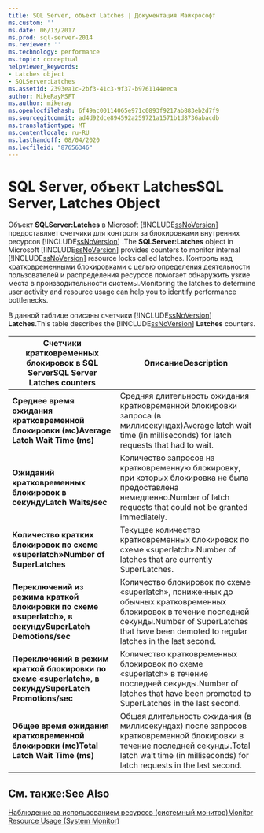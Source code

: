 ```yaml
---
title: SQL Server, объект Latches | Документация Майкрософт
ms.custom: ''
ms.date: 06/13/2017
ms.prod: sql-server-2014
ms.reviewer: ''
ms.technology: performance
ms.topic: conceptual
helpviewer_keywords:
- Latches object
- SQLServer:Latches
ms.assetid: 2393ea1c-2bf3-41c3-9f37-b9761144eeca
author: MikeRayMSFT
ms.author: mikeray
ms.openlocfilehash: 6f49ac00114065e971c0893f9217ab883eb2d7f9
ms.sourcegitcommit: ad4d92dce894592a259721a1571b1d8736abacdb
ms.translationtype: MT
ms.contentlocale: ru-RU
ms.lasthandoff: 08/04/2020
ms.locfileid: "87656346"
---
```

# <a name="sql-server-latches-object"></a><span data-ttu-id="25a72-102">SQL Server, объект Latches</span><span class="sxs-lookup"><span data-stu-id="25a72-102">SQL Server, Latches Object</span></span>
  <span data-ttu-id="25a72-103">Объект **SQLServer:Latches** в Microsoft [!INCLUDE[ssNoVersion](../../includes/ssnoversion-md.md)] предоставляет счетчики для контроля за блокировками внутренних ресурсов [!INCLUDE[ssNoVersion](../../includes/ssnoversion-md.md)] .</span><span class="sxs-lookup"><span data-stu-id="25a72-103">The **SQLServer:Latches** object in Microsoft [!INCLUDE[ssNoVersion](../../includes/ssnoversion-md.md)] provides counters to monitor internal [!INCLUDE[ssNoVersion](../../includes/ssnoversion-md.md)] resource locks called latches.</span></span> <span data-ttu-id="25a72-104">Контроль над кратковременными блокировками с целью определения деятельности пользователей и распределения ресурсов помогает обнаружить узкие места в производительности системы.</span><span class="sxs-lookup"><span data-stu-id="25a72-104">Monitoring the latches to determine user activity and resource usage can help you to identify performance bottlenecks.</span></span>  
  
 <span data-ttu-id="25a72-105">В данной таблице описаны счетчики [!INCLUDE[ssNoVersion](../../includes/ssnoversion-md.md)] **Latches**.</span><span class="sxs-lookup"><span data-stu-id="25a72-105">This table describes the [!INCLUDE[ssNoVersion](../../includes/ssnoversion-md.md)] **Latches** counters.</span></span>  
  
|<span data-ttu-id="25a72-106">Счетчики кратковременных блокировок в SQL Server</span><span class="sxs-lookup"><span data-stu-id="25a72-106">SQL Server Latches counters</span></span>|<span data-ttu-id="25a72-107">Описание</span><span class="sxs-lookup"><span data-stu-id="25a72-107">Description</span></span>|  
|---------------------------------|-----------------|  
|<span data-ttu-id="25a72-108">**Среднее время ожидания кратковременной блокировки (мс)**</span><span class="sxs-lookup"><span data-stu-id="25a72-108">**Average Latch Wait Time (ms)**</span></span>|<span data-ttu-id="25a72-109">Средняя длительность ожидания кратковременной блокировки запроса (в миллисекундах)</span><span class="sxs-lookup"><span data-stu-id="25a72-109">Average latch wait time (in milliseconds) for latch requests that had to wait.</span></span>|  
|<span data-ttu-id="25a72-110">**Ожиданий кратковременных блокировок в секунду**</span><span class="sxs-lookup"><span data-stu-id="25a72-110">**Latch Waits/sec**</span></span>|<span data-ttu-id="25a72-111">Количество запросов на кратковременную блокировку, при которых блокировка не была предоставлена немедленно.</span><span class="sxs-lookup"><span data-stu-id="25a72-111">Number of latch requests that could not be granted immediately.</span></span>|  
|<span data-ttu-id="25a72-112">**Количество кратких блокировок по схеме «superlatch»**</span><span class="sxs-lookup"><span data-stu-id="25a72-112">**Number of SuperLatches**</span></span>|<span data-ttu-id="25a72-113">Текущее количество кратковременных блокировок по схеме «superlatch».</span><span class="sxs-lookup"><span data-stu-id="25a72-113">Number of latches that are currently SuperLatches.</span></span>|  
|<span data-ttu-id="25a72-114">**Переключений из режима краткой блокировки по схеме «superlatch», в секунду**</span><span class="sxs-lookup"><span data-stu-id="25a72-114">**SuperLatch Demotions/sec**</span></span>|<span data-ttu-id="25a72-115">Количество блокировок по схеме «superlatch», пониженных до обычных кратковременных блокировок в течение последней секунды.</span><span class="sxs-lookup"><span data-stu-id="25a72-115">Number of SuperLatches that have been demoted to regular latches in the last second.</span></span>|  
|<span data-ttu-id="25a72-116">**Переключений в режим краткой блокировки по схеме «superlatch», в секунду**</span><span class="sxs-lookup"><span data-stu-id="25a72-116">**SuperLatch Promotions/sec**</span></span>|<span data-ttu-id="25a72-117">Количество кратковременных блокировок по схеме «superlatch» в течение последней секунды.</span><span class="sxs-lookup"><span data-stu-id="25a72-117">Number of latches that have been promoted to SuperLatches in the last second.</span></span>|  
|<span data-ttu-id="25a72-118">**Общее время ожидания кратковременной блокировки (мс)**</span><span class="sxs-lookup"><span data-stu-id="25a72-118">**Total Latch Wait Time (ms)**</span></span>|<span data-ttu-id="25a72-119">Общая длительность ожидания (в миллисекундах) после запросов кратковременной блокировки в течение последней секунды.</span><span class="sxs-lookup"><span data-stu-id="25a72-119">Total latch wait time (in milliseconds) for latch requests in the last second.</span></span>|  
  
## <a name="see-also"></a><span data-ttu-id="25a72-120">См. также:</span><span class="sxs-lookup"><span data-stu-id="25a72-120">See Also</span></span>  
 [<span data-ttu-id="25a72-121">Наблюдение за использованием ресурсов (системный монитор)</span><span class="sxs-lookup"><span data-stu-id="25a72-121">Monitor Resource Usage &#40;System Monitor&#41;</span></span>](monitor-resource-usage-system-monitor.md)  
  
  
